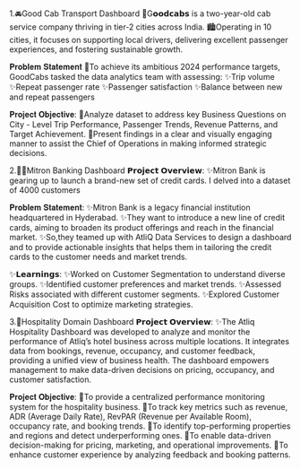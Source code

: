1.🚘Good Cab Transport Dashboard
🚗G𝗼𝗼𝗱𝗰𝗮𝗯𝘀 is a two-year-old cab service company thriving in tier-2 cities across India. 
🏙️Operating in 10 cities, it focuses on supporting local drivers, delivering excellent passenger experiences, and fostering sustainable growth. 

 𝐏𝐫𝐨𝐛𝐥𝐞𝐦 𝐒𝐭𝐚𝐭𝐞𝐦𝐞𝐧𝐭
🎯To achieve its ambitious 2024 performance targets, GoodCabs tasked the data analytics team with assessing:
✨Trip volume
✨Repeat passenger rate
✨Passenger satisfaction
✨Balance between new and repeat passengers

 𝐏𝐫𝐨𝐣𝐞𝐜𝐭 𝐎𝐛𝐣𝐞𝐜𝐭𝐢𝐯𝐞: 
🎯Analyze dataset to address key Business Questions on City - Level Trip Performance, Passenger Trends, Revenue Patterns, and Target Achievement.
🎯Present findings in a clear and visually engaging manner to assist the Chief of Operations in making informed strategic decisions.

2.🏦💸Mitron Banking Dashboard
 𝗣𝗿𝗼𝗷𝗲𝗰𝘁 𝗢𝘃𝗲𝗿𝘃𝗶𝗲𝘄:
✨Mitron Bank is gearing up to launch a brand-new set of credit cards. I delved into a dataset of 4000 customers 
 
 𝐏𝐫𝐨𝐛𝐥𝐞𝐦 𝐒𝐭𝐚𝐭𝐞𝐦𝐞𝐧𝐭: 
✨Mitron Bank is a legacy financial institution headquartered in Hyderabad. 
✨They want to introduce a new line of credit cards, aiming to broaden its product offerings and reach in the financial market.
✨So,they teamed up with AtliQ Data Services to design a dashboard and to provide actionable insights that helps them in tailoring the credit cards to the customer needs and market trends.

✨𝗟𝗲𝗮𝗿𝗻𝗶𝗻𝗴𝘀:
✨Worked on Customer Segmentation to understand diverse groups.
✨Identified customer preferences and market trends.
✨Assessed Risks associated with different customer segments.
✨Explored Customer Acquisition Cost to optimize marketing strategies.

3.🏨Hospitality Domain Dashboard
 𝗣𝗿𝗼𝗷𝗲𝗰𝘁 𝗢𝘃𝗲𝗿𝘃𝗶𝗲𝘄:
✨The Atliq Hospitality Dashboard was developed to analyze and monitor the performance of Atliq’s hotel business across multiple locations. It integrates data from bookings, revenue, occupancy, and customer feedback, providing a unified view of business health. The dashboard empowers management to make data-driven decisions on pricing, occupancy, and customer satisfaction.

 𝐏𝐫𝐨𝐣𝐞𝐜𝐭 𝐎𝐛𝐣𝐞𝐜𝐭𝐢𝐯𝐞: 
🎯To provide a centralized performance monitoring system for the hospitality business.
🎯To track key metrics such as revenue, ADR (Average Daily Rate), RevPAR (Revenue per Available Room), occupancy rate, and booking trends.
🎯To identify top-performing properties and regions and detect underperforming ones.
🎯To enable data-driven decision-making for pricing, marketing, and operational improvements.
🎯To enhance customer experience by analyzing feedback and booking patterns.

 
